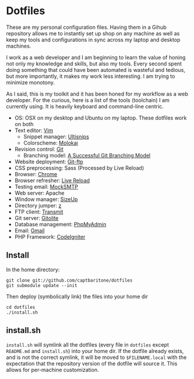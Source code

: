 Dotfiles
========

These are my personal configuration files. Having them in a Gihub repository 
allows me to instantly set up shop on any machine as well as keep my tools and 
configurations in sync across my laptop and desktop machines.

I work as a web developer and I am beginning to learn the value of honing 
not only my knowledge and skills, but also my tools. Every second spent doing
something that could have been automated is wasteful and tedious, but more 
importantly, it makes my work less interesting. I am trying to minimize 
monotony.

As I said, this is my toolkit and it has been honed for my workflow as a web
developer. For the curious, here is a list of the tools (toolchain) I am 
currently using. It is heavily keyboard and command-line centric.

- OS: OSX on my desktop and Ubuntu on my laptop. These dotfiles work on both
- Text editor: [Vim](http://www.vim.org/)
    - Snippet manager: [Ultisnips](https://github.com/vim-scripts/UltiSnips)
    - Colorscheme: [Molokai](http://www.vim.org/scripts/script.php?script_id=2340)
- Revision control: [Git](http://git-scm.com/)
    - Branching model: [A Successful Git Branching Model](http://nvie.com/posts/a-successful-git-branching-model/)
- Website deployment: [Git-ftp](https://github.com/ezyang/git-ftp)
- CSS preprocessing: Sass (Processed by Live Reload)
- Browser: [Chrome](http://www.google.com/chrome)
- Browser refresher: [Live Reload](http://livereload.com/)
- Testing email: [MockSMTP](http://mocksmtpapp.com/)
- Web server: Apache
- Window manager: [SizeUp](http://www.irradiatedsoftware.com/sizeup/)
- Directory jumper: [z](https://github.com/sjl/z-zsh)
- FTP client: [Transmit](http://panic.com/transmit/)
- Git server: [Gitolite](https://github.com/sitaramc/gitolite/)
- Database management: [PhpMyAdmin](http://www.phpmyadmin.net/)
- Email: [Gmail](http://gmail.com)
- PHP Framework: [CodeIgniter](http://codeigniter.com)


Install
-------

In the home directory:

    git clone git://github.com/captbaritone/dotfiles
    git submodule update --init


Then deploy (symbolically link) the files into your home dir

    cd dotfiles
    ./install.sh


install.sh
----------

`install.sh` will symlink all the dotfiles (every file in `dotfiles` except
`README.md` and `install.sh`) into your home dir. If the dotfile already
exists, and is not the correct symlink, it will be moved to `$FILENAME.local`
with the expectation that the repository version of the dotfile will source it.
This allows for per-machine customization.
